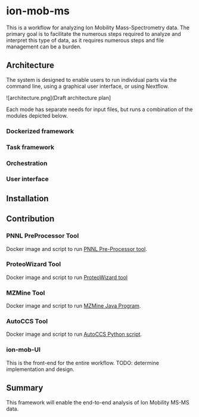 # ion-mob-ms
This is a workflow for analyzing Ion Mobility Mass-Spectrometry data. The primary goal is to facilitate the numerous steps required to analyze and interpret this type of data, as it requires numerous steps and file management can be a burden.

## Architecture
The system is designed to enable users to run individual parts via the command line, using a graphical user interface, or using Nextflow.

![architecture.png](Draft architecture plan]

Each mode has separate needs for input files, but runs a combination of the modules depicted below.

### Dockerized framework

### Task framework

### Orchestration

### User interface

## Installation

## Contribution


### PNNL PreProcessor Tool
Docker image and script to run [PNNL Pre-Processor tool](https://pnnl-comp-mass-spec.github.io/PNNL-PreProcessor).

### ProteoWizard Tool
Docker image and script to run [ProteoWizard tool](https://proteowizard.sourceforge.io/)

### MZMine Tool
Docker image and script to run [MZMine Java Program](http://mzmine.github.io/).

### AutoCCS Tool
Docker image and script to run [AutoCCS Python script](https://github.com/PNNL-Comp-Mass-Spec/AutoCCS).

### ion-mob-UI
This is the front-end for the entire workflow.  TODO: determine implementation and design.

## Summary
This framework will enable the end-to-end analysis of Ion Mobility MS-MS data.

